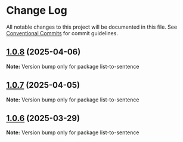 # Change Log

All notable changes to this project will be documented in this file.
See [Conventional Commits](https://conventionalcommits.org) for commit guidelines.

## [1.0.8](https://github.com/etc-tiago/list-to-sentence/compare/list-to-sentence@1.0.7...list-to-sentence@1.0.8) (2025-04-06)

**Note:** Version bump only for package list-to-sentence





## [1.0.7](https://github.com/etc-tiago/list-to-sentence/compare/list-to-sentence@1.0.6...list-to-sentence@1.0.7) (2025-04-05)

**Note:** Version bump only for package list-to-sentence





## [1.0.6](https://github.com/etc-tiago/list-to-sentence/compare/list-to-sentence@1.0.5...list-to-sentence@1.0.6) (2025-03-29)

**Note:** Version bump only for package list-to-sentence
